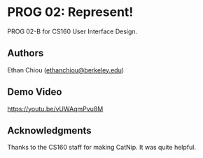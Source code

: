 # PROG 02: Represent!

PROG 02-B for CS160 User Interface Design.

## Authors

Ethan Chiou ([ethanchiou@berkeley.edu](mailto:ethanchiou@berkeley.edu))

## Demo Video

https://youtu.be/vUWAqmPvu8M

## Acknowledgments

Thanks to the CS160 staff for making CatNip. It was quite helpful.
